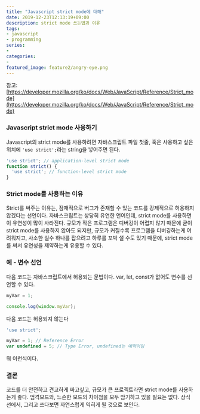```yaml
---
title: "Javascript strict mode에 대해"
date: 2019-12-23T12:13:19+09:00
description: strict mode 쓰는법과 이유
tags:
- javascript
- programming
series:
- 
categories:
-
featured_image: feature2/angry-eye.png
---
```


참고: [https://developer.mozilla.org/ko/docs/Web/JavaScript/Reference/Strict_mode](https://developer.mozilla.org/ko/docs/Web/JavaScript/Reference/Strict_mode)

### Javascript strict mode 사용하기

Javascript의 strict mode를 사용하려면 자바스크립트 파일 첫줄, 혹은 사용하고 싶은 위치에 `'use strict';`라는 string을 넣어주면 된다.

```javascript
'use strict'; // application-level strict mode
function strict() {  
  'use strict'; // function-level strict mode
}
```

### Strict mode를 사용하는 이유

Strict를 써주는 이유는, 잠재적으로 버그가 존재할 수 있는 코드를 강제적으로 허용하지 않겠다는 선언이다. 자바스크립트는 상당히 유연한 언어인데, strict mode를 사용하면 이 유연성이 많이 사라진다. 규모가 작은 프로그램은 디버깅이 어렵지 않기 때문에 굳이 strict mode를 사용하지 않아도 되지만, 규모가 커질수록 프로그램을 디버깅하는게 어려워지고, 사소한 실수 하나를 잡으려고 하루를 꼬박 샐 수도 있기 때문에, strict mode를 써서 유연성을 제약하는게 유용할 수 있다.

### 예 - 변수 선언

다음 코드는 자바스크립트에서 허용되는 문법이다. var, let, const가 없어도 변수를 선언할 수 있다.

```javascript
myVar = 1;

console.log(window.myVar);
```

다음 코드는 허용되지 않는다

```javascript
'use strict';

myVar = 1; // Reference Error
var undefined = 5; // Type Error, undefined는 예약어임
```

뭐 이런식이다.

### 결론

코드를 더 안전하고 견고하게 짜고싶고, 규모가 큰 프로젝트라면 strict mode를 사용하는게 좋다. 엄격모드와, 느슨한 모드의 차이첨을 모두 암기하고 있을 필요는 없다. 상식선에서, 그리고 쓰다보면 자연스럽게 익히게 될 것으로 보인다.